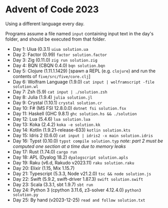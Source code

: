 # Advent of Code 2023

Using a different language every day.

Programs assume a file named `input` containing input text in the day's folder,
and should be executed from that folder.

- Day 1: Uiua (0.3.1) `uiua solution.ua`
- Day 2: Factor (0.99) `factor solution.factor`
- Day 3: Zig (0.11.0) `zig run solution.zig`
- Day 4: BQN (CBQN 0.4.0) `bqn solution.bqn`
- Day 5: Clojure (1.11.1.1429) \[spawn a REPL (e.g. `clojure`) and run the contents of `five/src/five/core.clj`]
- Day 6: Wolfram Language (1.9.0) `cat input | wolframscript -file solution.wl`
- Day 7: Zsh (5.9) `cat input | ./solution.zsh`
- Day 8: Julia (1.9.4) `julia solution.jl`
- Day 9: Crystal (1.10.1) `crystal solution.cr`
- Day 10: F# (MS FSI 12.8.0.0) `dotnet fsi solution.fsx`
- Day 11: Haskell (GHC 9.8.1) `ghc solution.hs && ./solution`
- Day 12: Lua (5.4.6) `lua solution.lua`
- Day 13: Koka (2.4.2) `koka -e solution.kk`
- Day 14: Kotlin (1.9.21-release-633) `kotlin solution.kts`
- Day 15: Idris 2 (0.6.0) `cat input | idris2 -x main solution.idris`
- Day 16: Typst (0.10.0) `typst compile solution.typ` _note: part 2 must be computed one section at a time due to memory leaks_
- Day 17: Rust (1.74.0) `cargo run`
- Day 18: APL (Dyalog 18.2) `dyalogscript solution.apls`
- Day 19: Raku (v6.d, Rakudo v2023.11) `raku solution.raku`
- Day 20: Elixir (1.15, Mix 1.15.7)
- Day 21: Typescript (5.3.3, Node v21.2.0) `tsc && node solution.js`
- Day 22: Swift (5.9.2, swift-driver 1.87.3) `swift solution.swift`
- Day 23: Scala (3.3.1, sbt 1.9.7) `sbt run`
- Day 24: Python 3 (cpython 3.11.6, z3-solver 4.12.4.0) `python3 solution.py`
- Day 25: By hand (v2023-12-25) `read and follow solution.txt`
